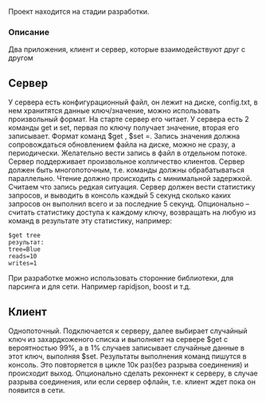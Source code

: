 Проект находится на стадии разработки.

### Описание

Два приложения, клиент и сервер, которые взаимодействуют друг с другом

## Сервер

У сервера есть конфигурационный файл, он лежит на диске, config.txt, в нем хранитятся данные
ключ/значение, можно использовать произвольный формат. На старте сервер его читает. У сервера
есть 2 команды get и set, первая по ключу получает значение, вторая его записывает. Формат
команд $get <key>, $set <key>=<value>. Запись значения должна сопровождаться обновлением
файла на диске, можно не сразу, а периодически. Желательно вести запись в файл в отдельном
потоке. Сервер поддерживает произвольное колличество клиентов. Сервер должен быть
многопоточным, т.е. команды должны обрабатываться параллельно. Чтение должно происходить с
минимальной задержкой. Считаем что запись редкая ситуация. Сервер должен вести статистику
запросов, и выводить в консоль каждый 5 секунд сколько каких запросов он выполнил всего и за
последние 5 секунд. Опционально – считать статистику доступа к каждому ключу, возвращать на
любую из команд в результате эту статистику, например:

```shell
$get tree
результат:
tree=Blue
reads=10
writes=1
```

При разработке можно использовать сторонние библиотеки, для парсинга и для сети. Например
rapidjson, boost и т.д.

## Клиент

Однопоточный. Подключается к серверу, далее выбирает случайный ключ из захардкоженого
списка и выполняет на сервере $get с вероятностью 99%, а в 1% случаев записывает случайные
данные в этот ключ, выполняя $set. Результаты выполнения команд пишутся в консоль. Это
повторяется в цикле 10к раз(без разрыва соединения) и происходит выход. Опционально сделать
реконнект к серверу, в случае разрыва соединения, или если сервер офлайн, т.е. клиент ждет пока
он появится в сети.
